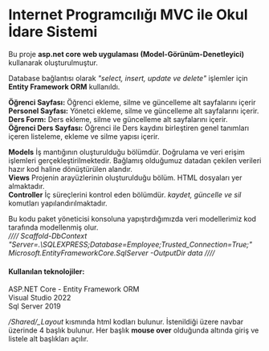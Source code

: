# Internet Programcılığı MVC ile Okul İdare Sistemi
Bu proje **asp.net core web uygulaması** **(Model-Görünüm-Denetleyici)**  kullanarak oluşturulmuştur.

Database bağlantısı olarak *"select, insert, update ve delete"* işlemler için **Entity Framework ORM** kullanıldı.

**Öğrenci Sayfası:** Öğrenci ekleme, silme ve güncelleme alt sayfalarını içerir <br/>
**Personel Sayfası:** Yönetci ekleme, silme ve güncelleme alt sayfalarını içerir. <br/>
**Ders Form:** Ders ekleme, silme ve güncelleme alt sayfalarını içerir. <br/>
**Öğrenci Ders Sayfası:** Öğrenci ile Ders kaydını birleştiren genel tanımları içeren listeleme, ekleme ve silme yapısı içerir. <br/>

**Models** İş mantığının oluşturulduğu bölümdür. Doğrulama ve veri erişim işlemleri gerçekleştirilmektedir. Bağlamış olduğumuz datadan çekilen verileri hazır kod haline dönüştürülen alandır. <br/>
**Views** Projenin arayüzlerinin oluşturulduğu bölüm. HTML dosyaları yer almaktadır. <br/>
**Controller** İç süreçlerini kontrol eden bölümdür. *kaydet, güncelle ve sil* komutları yapılandırılmaktadır.

Bu kodu paket yöneticisi konsoluna yapıştırdığımızda veri modellerimiz kod tarafında modellenmiş olur. <br/>
*//// Scaffold-DbContext "Server=.\SQLEXPRESS;Database=Employee;Trusted_Connection=True;" Microsoft.EntityFrameworkCore.SqlServer -OutputDir data ////*  

#### Kullanılan teknolojiler: <br/>
ASP.NET Core - Entity Framework ORM <br/>
Visual Studio 2022 <br/>
Sql Server 2019 <br/>

*/Shared/_Layout* kısmında html kodları bulunur. İstenildiği üzere navbar üzerinde 4 başlık bulunur. Her başlık **mouse over** olduğunda altında giriş ve listele alt başlıkları açılır.
